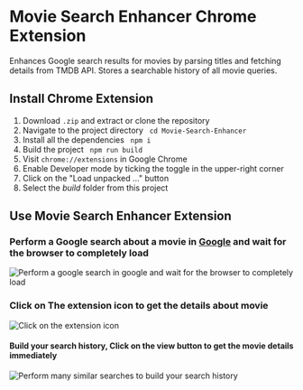 # Movie Search Enhancer Chrome Extension

Enhances Google search results for movies by parsing titles and fetching details from TMDB API. Stores a searchable history of all movie queries.

## Install Chrome Extension

1. Download `.zip` and extract or clone the repository
1. Navigate to the project directory ` cd Movie-Search-Enhancer`
1. Install all the dependencies ` npm i`
1. Build the project ` npm run build`
1. Visit `chrome://extensions` in Google Chrome
1. Enable Developer mode by ticking the toggle in the upper-right corner
1. Click on the "Load unpacked ..." button
1. Select the _build_ folder from this project

## Use Movie Search Enhancer Extension

### Perform a Google search about a movie in [Google](https://www.google.com/) and wait for the browser to completely load

![Perform a google search in google and wait for the browser to completely load](https://res.cloudinary.com/dddvy7tax/image/upload/v1719750373/use1_ebpzj0.png)

### Click on The extension icon to get the details about movie 

![Click on the extension icon](https://res.cloudinary.com/dddvy7tax/image/upload/v1719750384/use2_idnbsb.png)

#### Build your search history, Click on the view button to get the movie details immediately

![Perform many similar searches to build your search history](https://res.cloudinary.com/dddvy7tax/image/upload/v1719750375/use3_nk7mna.png)
